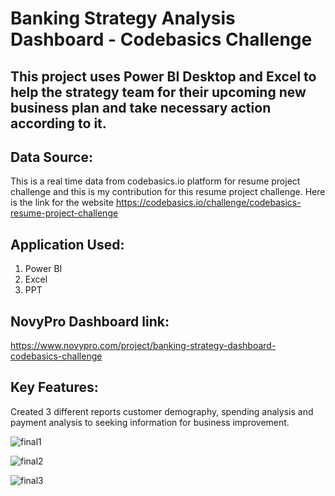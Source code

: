 # Banking Strategy Analysis Dashboard - Codebasics Challenge

## This project uses Power BI Desktop and Excel to help the strategy team for their upcoming new business plan and take necessary action according to it.

## Data Source:
This is a real time data from codebasics.io platform for resume project challenge and this is my contribution for this resume project challenge. Here is the link for the website 
https://codebasics.io/challenge/codebasics-resume-project-challenge

## Application Used: 
1) Power BI
2) Excel
3) PPT

## NovyPro Dashboard link: 
https://www.novypro.com/project/banking-strategy-dashboard-codebasics-challenge

## Key Features:
Created 3 different reports customer demography, spending analysis and payment analysis to seeking information for business improvement.

![final1](https://github.com/rahulrajan-1519/Myntra_sales_analysis/assets/166474700/7a25ca0d-10bd-4b86-aeb5-1062fc2c2a52)

![final2](https://github.com/rahulrajan-1519/Myntra_sales_analysis/assets/166474700/50a1db20-3002-4293-a367-898337ac5551)

![final3](https://github.com/rahulrajan-1519/Myntra_sales_analysis/assets/166474700/9716369f-059c-4bc7-a87e-142f669745b3)


